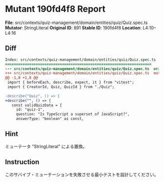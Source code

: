 # Mutant 190fd4f8 Report

**File**: src/contexts/quiz-management/domain/entities/quiz/Quiz.spec.ts
**Mutator**: StringLiteral
**Original ID**: 891
**Stable ID**: 190fd4f8
**Location**: L4:10–L4:16

## Diff

```diff
Index: src/contexts/quiz-management/domain/entities/quiz/Quiz.spec.ts
===================================================================
--- src/contexts/quiz-management/domain/entities/quiz/Quiz.spec.ts	original
+++ src/contexts/quiz-management/domain/entities/quiz/Quiz.spec.ts	mutated #891
@@ -1,8 +1,8 @@
 import { beforeEach, describe, expect, it } from "vitest";
 import { CreatorId, Quiz, QuizId } from "./Quiz";
 
-describe("Quiz", () => {
+describe("", () => {
   const validQuizData = {
     id: "quiz-1",
     question: "Is TypeScript a superset of JavaScript?",
     answerType: "boolean" as const,
```

## Hint

ミューテータ "StringLiteral" による置換。

## Instruction

このサバイブ・ミューテーションを失敗させる最小テストを設計してください。
